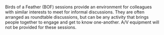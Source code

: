 Birds of a Feather (BOF) sessions provide an environment for colleagues with similar interests to meet for informal discussions. They are often arranged as roundtable discussions, but can be any activity that brings people together to engage and get to know one-another. A/V equipment will not be provided for these sessions.